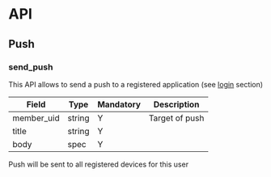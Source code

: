 # API


## Push


### send_push

This API allows to send a push to a registered application (see [login](common.md#login) section)

|Field|Type|Mandatory|Description
|---|---|---|---
|member_uid|string|Y|Target of push
|title|string|Y|
|body|spec|Y|

Push will be sent to all registered devices for this user
